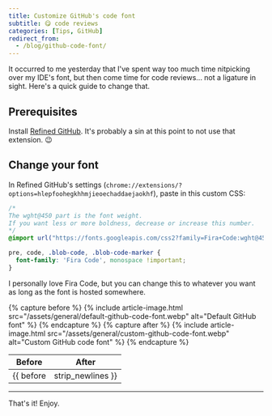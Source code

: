 ```yaml
---
title: Customize GitHub's code font
subtitle: 😋 code reviews
categories: [Tips, GitHub]
redirect_from:
  - /blog/github-code-font/
---
```


It occurred to me yesterday that I've spent way too much time nitpicking over my IDE's font, but
then come time for code reviews... not a ligature in sight. Here's a quick guide to change that.

## Prerequisites

Install [Refined GitHub](https://github.com/sindresorhus/refined-github#install). It's probably a
sin at this point to not use that extension. 😉

## Change your font

In Refined GitHub's settings (`chrome://extensions/?options=hlepfoohegkhhmjieoechaddaejaokhf`),
paste in this custom CSS:

```css
/*
The wght@450 part is the font weight.
If you want less or more boldness, decrease or increase this number.
*/
@import url("https://fonts.googleapis.com/css2?family=Fira+Code:wght@450&display=swap");

pre, code, .blob-code, .blob-code-marker {
  font-family: 'Fira Code', monospace !important;
}
```

I personally love Fira Code, but you can change this to whatever you want as long as the font is
hosted somewhere.

{% capture before %}
    {% include article-image.html src="/assets/general/default-github-code-font.webp" alt="Default GitHub font" %}
{% endcapture %}
{% capture after %}
    {% include article-image.html src="/assets/general/custom-github-code-font.webp" alt="Custom GitHub code font" %}
{% endcapture %}

| Before | After |
| --- | --- |
| {{ before | strip_newlines }} | {{ after | strip_newlines }} |

<hr/>

That's it! Enjoy.
